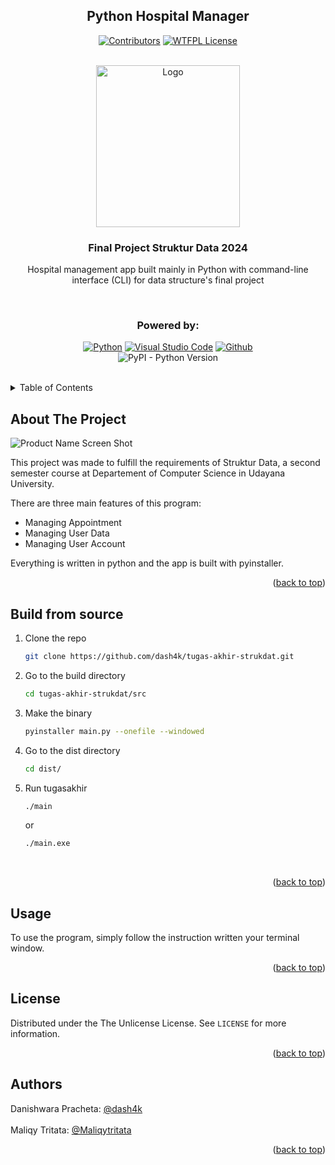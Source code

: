 <a name="readme-top"></a>

<div align="center">

## Python Hospital Manager

[![Contributors][contributors-shield]][contributors-url]
[![WTFPL License][license-shield]][license-url]

</div>

<!-- PROJECT LOGO -->
</br>
<div align="center">
  <a href="https://www.unud.ac.id/">
    <img src="https://github.com/dash4k/tugas-akhir-alpro-1/assets/133938416/ff71757a-1b51-44b7-b14e-b53b061d9815" alt="Logo" width="230" height="259">
  </a>

<h3 align="center">Final Project Struktur Data 2024</h3>

  <p align="center">
    Hospital management app built mainly in Python with command-line interface (CLI) for data structure's final project
    <br />
  </p>
</div>
</br>

<div align="center">
  
  ### Powered by:
  
  [![Python][Python.org]][Python-url]
  [![Visual Studio Code][code.visualstudio.com]][VScode-url]
  [![Github][Github.com]][Github-url]
 </br>
 ![PyPI - Python Version](https://img.shields.io/pypi/pyversions/pyinstaller?style=flat-square&labelColor=white&color=4287f5)
</div>
</br>




<!-- TABLE OF CONTENTS -->
<details>
  <summary>Table of Contents</summary>
  <ol>
    <li><a href="#about-the-project">About The Project</a></li>
    <li><a href="#installation">Installation</a></li>
    <li><a href="#usage">Usage</a></li>
    <li><a href="#license">License</a></li>
    <li><a href="#contact">Contact</a></li>
  </ol>
</details>



<!-- ABOUT THE PROJECT -->
## About The Project

![Product Name Screen Shot](https://github.com/dash4k/tugas-akhir-strukdat/assets/133938416/a841ba31-9f4f-4c12-a970-2113cedae266)


This project was made to fulfill the requirements of Struktur Data, a second semester course at Departement of Computer Science in Udayana University.

There are three main features of this program:
* Managing Appointment
* Managing User Data
* Managing User Account

Everything is written in python and the app is built with pyinstaller.
<p align="right">(<a href="#readme-top">back to top</a>)</p>


## Build from source

1. Clone the repo
   ```sh
   git clone https://github.com/dash4k/tugas-akhir-strukdat.git
   ```
2. Go to the build directory
   ```sh
   cd tugas-akhir-strukdat/src
   ```
3. Make the binary
   ```sh
   pyinstaller main.py --onefile --windowed
   ```
2. Go to the dist directory
   ```sh
   cd dist/
   ```
4. Run tugasakhir
   ```sh
   ./main
   ```
   or
   ```sh
   ./main.exe
   ```
</br>
<p align="right">(<a href="#readme-top">back to top</a>)</p>



<!-- USAGE EXAMPLES -->
## Usage

To use the program, simply follow the instruction written your terminal window.

<p align="right">(<a href="#readme-top">back to top</a>)</p>



<!-- LICENSE -->
## License

Distributed under the The Unlicense License. See `LICENSE` for more information.

<p align="right">(<a href="#readme-top">back to top</a>)</p>



<!-- CONTACT -->
## Authors

Danishwara Pracheta: [@dash4k](https://www.github.com/dash4k)
</br></br>
Maliqy Tritata: [@Maliqytritata](https://github.com/Maliqytritata)
</br>
<p align="right">(<a href="#readme-top">back to top</a>)</p>


<!-- MARKDOWN LINKS & IMAGES -->
<!-- https://www.markdownguide.org/basic-syntax/#reference-style-links -->
[contributors-shield]: https://img.shields.io/github/contributors/dash4k/tugas-akhir-strukdat?style=flat-square&color=4287f5&labelColor=white
[contributors-url]: https://github.com/dash4k/tugas-akhir-strukdat/graphs/contributors
[license-shield]: https://img.shields.io/github/license/dash4k/tugas-akhir-strukdat?style=flat-square&color=4287f5&labelColor=white
[license-url]: https://github.com/dash4k/tugas-akhir-strukdat/blob/main/LICENSE
[linkedin-shield]: https://img.shields.io/badge/-LinkedIn-black.svg?style=for-the-badge&logo=linkedin&colorB=555
[linkedin-url]: https://linkedin.com/in/dash4k
[Python.org]: https://img.shields.io/badge/python-3670A0?style=for-the-badge&logo=python&logoColor=blue&color=white
[Python-url]: https://www.python.org/
[code.visualstudio.com]: https://img.shields.io/badge/Visual%20Studio%20Code-007ACC.svg?style=for-the-badge&logo=Visual-Studio-Code&logoColor=blue&color=white
[VScode-url]: https://code.visualstudio.com/
[Github.com]: https://img.shields.io/badge/GitHub-181717.svg?style=for-the-badge&logo=GitHub&logoColor=blue&color=white
[Github-url]: https://github.com/
[PyPI - Python Version]: https://img.shields.io/pypi/pyversions/pyinstaller
[Discord.com]: https://img.shields.io/badge/Discord-5865F2.svg?style=for-the-badge&logo=Discord&logoColor=blue&color=white
[Discord-url]: https://discordapp.com/users/404631156068188170
